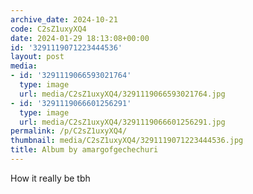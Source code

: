 ```yaml
---
archive_date: 2024-10-21
code: C2sZ1uxyXQ4
date: 2024-01-29 18:13:08+00:00
id: '3291119071223444536'
layout: post
media:
- id: '3291119066593021764'
  type: image
  url: media/C2sZ1uxyXQ4/3291119066593021764.jpg
- id: '3291119066601256291'
  type: image
  url: media/C2sZ1uxyXQ4/3291119066601256291.jpg
permalink: /p/C2sZ1uxyXQ4/
thumbnail: media/C2sZ1uxyXQ4/3291119071223444536.jpg
title: Album by amargofgechechuri
---
```


How it really be tbh